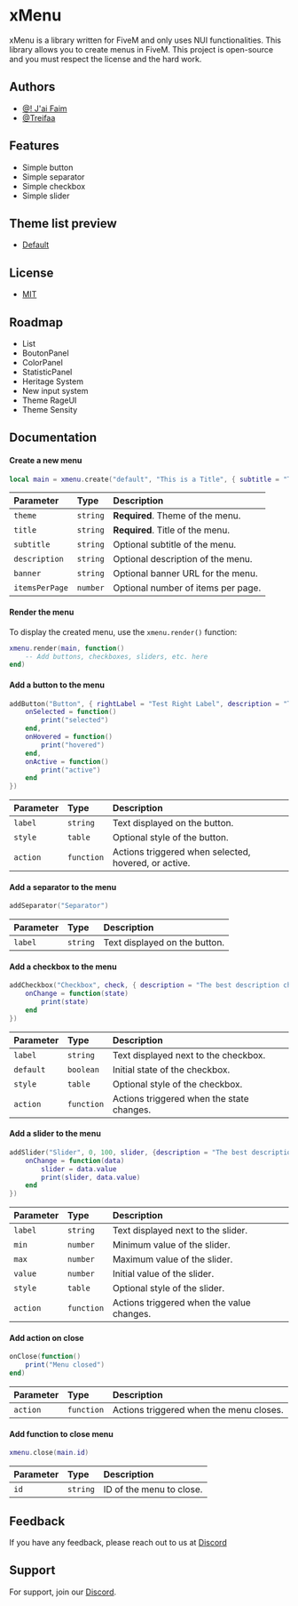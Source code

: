 
# xMenu

xMenu is a library written for FiveM and only uses NUI functionalities. This library allows you to create menus in FiveM. This project is open-source and you must respect the license and the hard work.

## Authors

- [@! J'ai Faim](https://github.com/jaiLaDalleDeOufMgl/)
- [@Treifaa](https://github.com/Treifaa)


## Features

- Simple button
- Simple separator
- Simple checkbox
- Simple slider

## Theme list preview

- [Default](https://ibb.co/fX781Mt)

## License

- [MIT](https://choosealicense.com/licenses/mit/)

## Roadmap

- List
- BoutonPanel
- ColorPanel
- StatisticPanel
- Heritage System
- New input system
- Theme RageUI
- Theme Sensity

## Documentation

#### Create a new menu

```lua
local main = xmenu.create("default", "This is a Title", { subtitle = "This is a Subtitle", description = "This is a description", itemsPerPage = 10})
```

| Parameter    | Type       | Description                            |
| :------------| :--------- | :------------------------------------- |
| `theme`      | `string`   | **Required**. Theme of the menu.       |
| `title`      | `string`   | **Required**. Title of the menu.      |
| `subtitle`   | `string`   | Optional subtitle of the menu.        |
| `description`| `string`   | Optional description of the menu.     |
| `banner`     | `string`   | Optional banner URL for the menu.     |
| `itemsPerPage`| `number`  | Optional number of items per page.    |

#### Render the menu

To display the created menu, use the `xmenu.render()` function:

```lua
xmenu.render(main, function()
    -- Add buttons, checkboxes, sliders, etc. here
end)
```

#### Add a button to the menu

```lua
addButton("Button", { rightLabel = "Test Right Label", description = "The best description button" }, {
    onSelected = function()
        print("selected")
    end,
    onHovered = function()
        print("hovered")
    end,
    onActive = function()
        print("active")
    end
})
```

| Parameter   | Type       | Description                              |
| :-----------| :--------- | :--------------------------------------- |
| `label`     | `string`   | Text displayed on the button.            |
| `style`     | `table`    | Optional style of the button.            |
| `action`    | `function` | Actions triggered when selected, hovered, or active. |

#### Add a separator to the menu

```lua
addSeparator("Separator")
```

| Parameter   | Type       | Description                              |
| :-----------| :--------- | :--------------------------------------- |
| `label`     | `string`   | Text displayed on the button.            |

#### Add a checkbox to the menu

```lua
addCheckbox("Checkbox", check, { description = "The best description checkbox" }, {
    onChange = function(state)
        print(state)
    end
})
```

| Parameter   | Type       | Description                                        |
| :-----------| :--------- | :------------------------------------------------- |
| `label`     | `string`   | Text displayed next to the checkbox.              |
| `default`   | `boolean`  | Initial state of the checkbox.                    |
| `style`     | `table`    | Optional style of the checkbox.                   |
| `action`    | `function` | Actions triggered when the state changes.         |

#### Add a slider to the menu

```lua
addSlider("Slider", 0, 100, slider, {description = "The best description slider"}, {
    onChange = function(data)
        slider = data.value
        print(slider, data.value)
    end
})
```

| Parameter   | Type       | Description                              |
| :-----------| :--------- | :--------------------------------------- |
| `label`     | `string`   | Text displayed next to the slider.       |
| `min`       | `number`   | Minimum value of the slider.             |
| `max`       | `number`   | Maximum value of the slider.             |
| `value`     | `number`   | Initial value of the slider.             |
| `style`     | `table`    | Optional style of the slider.           |
| `action`    | `function` | Actions triggered when the value changes.|

#### Add action on close

```lua
onClose(function()
    print("Menu closed")
end)
```

| Parameter   | Type       | Description                              |
| :-----------| :--------- | :--------------------------------------- |
| `action`    | `function` | Actions triggered when the menu closes.  |

#### Add function to close menu

```lua
xmenu.close(main.id)
```

| Parameter | Type       | Description                              |
|:----------| :--------- | :--------------------------------------- |
| `id`      | `string`   | ID of the menu to close.                 |

## Feedback

If you have any feedback, please reach out to us at [Discord](https://discord.gg/kzusScAkXM)


## Support

For support, join our [Discord](https://discord.gg/kzusScAkXM).

